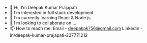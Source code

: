 - 👋 Hi, I’m Deepak Kumar Prajapati
- 👀 I’m interested in full stack development
- 🌱 I’m currently learning React & Node.js
- 💞️ I’m looking to collaborate on ...
- 📫 How to reach me:
    Email - deepakpk756@gmail.com
    Linkedin - in/deepak-kumar-prajapati-227771212

<!---
deepakprajapati01/deepakprajapati01 is a ✨ special ✨ repository because its `README.md` (this file) appears on your GitHub profile.
You can click the Preview link to take a look at your changes.
--->
